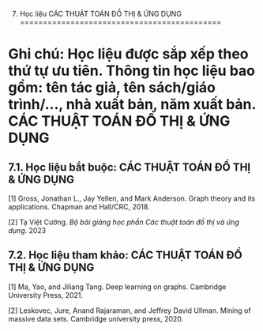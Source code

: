 7. Học liệu CÁC THUẬT TOÁN ĐỒ THỊ & ỨNG DỤNG
============================================

Ghi chú: Học liệu được sắp xếp theo thứ tự ưu tiên. Thông tin học liệu bao gồm: tên tác giả, tên sách/giáo trình/..., nhà xuất bản, năm xuất bản. CÁC THUẬT TOÁN ĐỒ THỊ & ỨNG DỤNG
==================================================================================================================================================================================

7.1. Học liệu bắt buộc: CÁC THUẬT TOÁN ĐỒ THỊ & ỨNG DỤNG
--------------------------------------------------------

\[1\] Gross, Jonathan L., Jay Yellen, and Mark Anderson. Graph theory
and its applications. Chapman and Hall/CRC, 2018.

\[2\] Tạ Việt Cường. *Bộ bài giảng học phần Các thuật toán đồ thị và ứng
dụng*. 2023

 7.2. Học liệu tham khảo: CÁC THUẬT TOÁN ĐỒ THỊ & ỨNG DỤNG
---------------------------------------------------------

\[1\] Ma, Yao, and Jiliang Tang. Deep learning on graphs. Cambridge
University Press, 2021.

\[2\] Leskovec, Jure, Anand Rajaraman, and Jeffrey David Ullman. Mining
of massive data sets. Cambridge university press, 2020.

